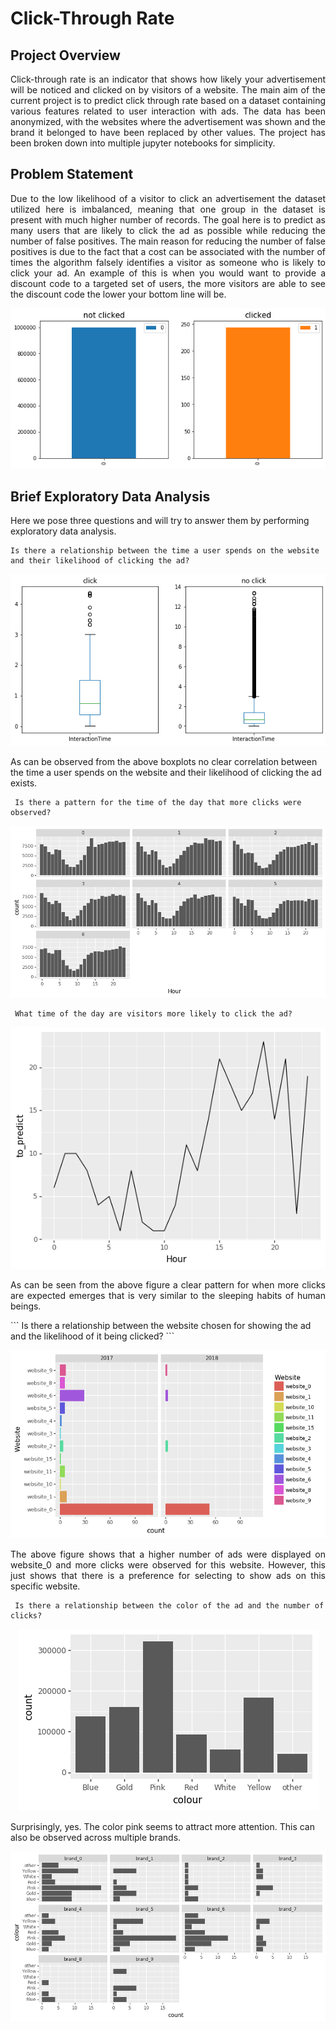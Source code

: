 # Click-Through Rate

 ## Project Overview
<p align='justify'> 
Click-through rate is an indicator that shows how likely your advertisement will be noticed and clicked on by visitors of a website. The main aim of the current project is to predict click through rate based on a dataset containing various features related to user interaction with ads. The data has been anonymized, with the websites where the advertisement was shown and the brand it belonged to have been replaced by other values. The project has been broken down into multiple jupyter notebooks for simplicity. 
</p>

## Problem Statement
<p align='justify'>
Due to the low likelihood of a visitor to click an advertisement the dataset utilized here is imbalanced, meaning that one group in the dataset is present with much higher number of records. The goal here is to predict as many users that are likely to click the ad as possible while reducing the number of false positives. The main reason for reducing the number of false positives is due to the fact that a cost can be associated with the number of times the algorithm falsely identifies a visitor as someone who is likely to click your ad. An example of this is when you would want to provide a discount code to a targeted set of users, the more visitors are able to see the discount code the lower your bottom line will be.
</p>
<p align='center'>
<img src='../images/bar_imbalance.png' >
</p>

## Brief Exploratory Data Analysis

Here we pose three questions and will try to answer them by performing exploratory data analysis. 
```  
Is there a relationship between the time a user spends on the website and their likelihood of clicking the ad?
```  
<p align='center'>
 <img src='../images/inteeraction_click.png'></img>
</p>
As can be observed from the above boxplots no clear correlation between the time a user spends on the website and their likelihood of clicking the ad exists.

```  
 Is there a pattern for the time of the day that more clicks were observed?
```  
<p align='center'>
 <img src='../images/weekday_time.png'></img>
</p>

```  
 What time of the day are visitors more likely to click the ad?
```  

<p align='center'>
 <img src='../images/likely_clicks.png'></img>
</p>
<p align='justify'>
As can be seen from the above figure a clear pattern for when more clicks are expected emerges that is very similar to the sleeping habits of human beings.
</p>
```  
 Is there a relationship between the website chosen for showing the ad and the likelihood of it being clicked?
```  
<p align='center'>
 <img src='../images/website_max_clicks.png'></img>
</p>

<p align='justify'>
The above figure shows that a higher number of ads were displayed on website_0 and more clicks were observed for this website. However, this just shows that there is a preference for selecting to show ads on this specific website.
</p>

```  
 Is there a relationship between the color of the ad and the number of clicks?
```  

<p align='center'>
 <img src='../images/color_ad.png'></img>
</p>

Surprisingly, yes. The color pink seems to attract more attention. This can also be observed across multiple brands.

<p align='center'>
 <img src='../images/color_brand.png'></img>
</p>


